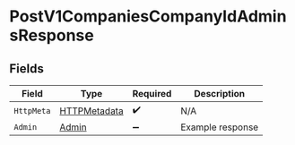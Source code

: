 # PostV1CompaniesCompanyIdAdminsResponse


## Fields

| Field                                                   | Type                                                    | Required                                                | Description                                             |
| ------------------------------------------------------- | ------------------------------------------------------- | ------------------------------------------------------- | ------------------------------------------------------- |
| `HttpMeta`                                              | [HTTPMetadata](../../Models/Components/HTTPMetadata.md) | :heavy_check_mark:                                      | N/A                                                     |
| `Admin`                                                 | [Admin](../../Models/Components/Admin.md)               | :heavy_minus_sign:                                      | Example response                                        |